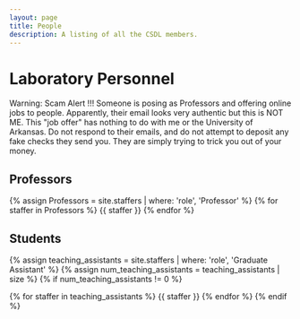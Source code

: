 ```yaml
---
layout: page
title: People
description: A listing of all the CSDL members.
---
```


# Laboratory Personnel

Warning: Scam Alert !!!
Someone is posing as Professors and offering online jobs to people. Apparently, their email looks very authentic but this is NOT ME. This "job offer" has nothing to do with me or the University of Arkansas. Do not respond to their emails, and do not attempt to deposit any fake checks they send you. They are simply trying to trick you out of your money.



## Professors

{% assign Professors = site.staffers | where: 'role', 'Professor' %}
{% for staffer in Professors %}
{{ staffer }}
{% endfor %}

## Students

{% assign teaching_assistants = site.staffers | where: 'role', 'Graduate Assistant' %}
{% assign num_teaching_assistants = teaching_assistants | size %}
{% if num_teaching_assistants != 0 %}

{% for staffer in teaching_assistants %}
{{ staffer }}
{% endfor %}
{% endif %}
